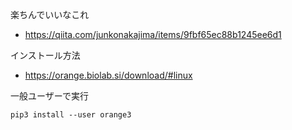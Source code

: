 楽ちんでいいなこれ

- https://qiita.com/junkonakajima/items/9fbf65ec88b1245ee6d1


インストール方法

- https://orange.biolab.si/download/#linux


一般ユーザーで実行

```
pip3 install --user orange3
```
